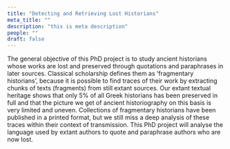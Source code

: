 ```yaml
---
title: "Detecting and Retrieving Lost Historians"
meta_title: ""
description: "this is meta description"
people: ""
draft: false
---
```


The general objective of this PhD project is to study ancient historians whose works are lost
and preserved through quotations and paraphrases in later sources. Classical
scholarship defines them as ‘fragmentary historians’, because it is possible to find traces of their work by
extracting chunks of texts (fragments) from still extant sources. Our extant textual heritage shows that
only 5% of all Greek historians has been preserved in full and that the picture we get of ancient
historiography on this basis is very limited and uneven. Collections of fragmentary historians have been
published in a printed format, but we still miss a deep analysis of these traces within their context of
transmission. This PhD project will analyse the language used by extant authors to quote and paraphrase
authors who are now lost. 
